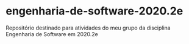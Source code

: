 # engenharia-de-software-2020.2e
Repositório destinado para atividades do meu grupo da disciplina Engenharia de Software em 2020.2e
